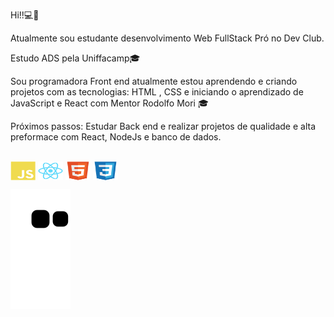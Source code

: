 Hi!!💻🚀

Atualmente sou estudante desenvolvimento Web FullStack Pró no Dev Club. 

Estudo ADS pela Uniffacamp🎓

Sou programadora Front end atualmente estou aprendendo e criando projetos com as tecnologias: 
HTML , CSS e iniciando o aprendizado de JavaScript e React com Mentor Rodolfo Mori 🎓

Próximos passos: Estudar Back end e realizar projetos de qualidade e alta preformace com React, NodeJs e banco de dados.

<div style="display: inline_block"><br>
  <img align="center" alt="Élen-Js" height="30" width="40" src="https://raw.githubusercontent.com/devicons/devicon/master/icons/javascript/javascript-plain.svg">
  <img align="center" alt="Élen-React" height="30" width="40" src="https://raw.githubusercontent.com/devicons/devicon/master/icons/react/react-original.svg">
   <img align="center" alt="Élen-HTML" height="30" width="40" src="https://raw.githubusercontent.com/devicons/devicon/master/icons/html5/html5-original.svg">
   <img align="center" alt="Rafa-CSS" height="30" width="40" src="https://raw.githubusercontent.com/devicons/devicon/master/icons/css3/css3-original.svg">
  
  </div>

 <div> 

  ![Snake animation](https://github.com/rafaballerini/rafaballerini/blob/output/github-contribution-grid-snake.svg)
 
</div>

